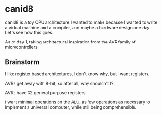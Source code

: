 # canid8

canid8 is a toy CPU architecture I wanted to make because I wanted to write a virtual machine and a compiler, and maybe a hardware design one day. Let's see how this goes.

As of day 1, taking architectural inspiration from the AVR family of microcontrollers

## Brainstorm

I like register based architectures, I don't know why, but i want registers.

AVRs get away with 8-bit, so after all, why shouldn't I?

AVRs have 32 general purpose registers

I want minimal operations on the ALU, as few operations as necessary to implement a universal computer, while still being comprehensible.

